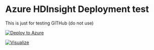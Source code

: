 # Azure HDInsight Deployment test
This is just for testing GITHub (do not use)

[![Deploy to Azure](http://azuredeploy.net/deploybutton.png)](https://portal.azure.com/#create/Microsoft.Template/uri/https%3A%2F%2Fraw.githubusercontent.com%2Flidvarko%2FAzureDeploymentTest%2Fmaster%2FAzureDeploy.json)

[![Visualize](http://armviz.io/visualizebutton.png)](http://armviz.io/#/?load=https%3A%2F%2Fraw.githubusercontent.com%2Flidvarko%2FAzureDeploymentTest%2Fmaster%2FAzureDeploy.json)
